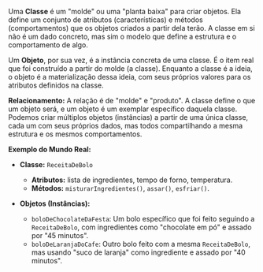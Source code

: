 Uma **Classe** é um "molde" ou uma "planta baixa" para criar objetos. Ela define um conjunto de atributos (características) e métodos (comportamentos) que os objetos criados a partir dela terão. A classe em si não é um dado concreto, mas sim o modelo que define a estrutura e o comportamento de algo.

Um **Objeto**, por sua vez, é a instância concreta de uma classe. É o item real que foi construído a partir do molde (a classe). Enquanto a classe é a ideia, o objeto é a materialização dessa ideia, com seus próprios valores para os atributos definidos na classe.

**Relacionamento:** A relação é de "molde" e "produto". A classe define o que um objeto será, e um objeto é um exemplar específico daquela classe. Podemos criar múltiplos objetos (instâncias) a partir de uma única classe, cada um com seus próprios dados, mas todos compartilhando a mesma estrutura e os mesmos comportamentos.

**Exemplo do Mundo Real:**

* **Classe:** `ReceitaDeBolo`
    * **Atributos:** lista de ingredientes, tempo de forno, temperatura.
    * **Métodos:** `misturarIngredientes()`, `assar()`, `esfriar()`.

* **Objetos (Instâncias):**
    * `boloDeChocolateDaFesta`: Um bolo específico que foi feito seguindo a `ReceitaDeBolo`, com ingredientes como "chocolate em pó" e assado por "45 minutos".
    * `boloDeLaranjaDoCafe`: Outro bolo feito com a mesma `ReceitaDeBolo`, mas usando "suco de laranja" como ingrediente e assado por "40 minutos".